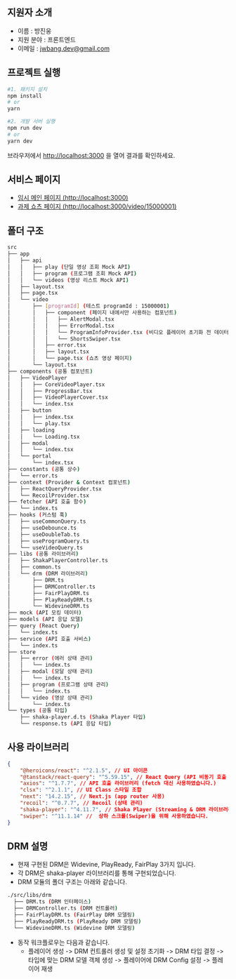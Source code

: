 ## 지원자 소개
- 이름 : 방진웅
- 지원 분야 : 프론트엔드
- 이메일 : jwbang.dev@gmail.com

## 프로젝트 실행

```bash
#1. 패키지 설치
npm install
# or
yarn

#2. 개발 서버 실행
npm run dev
# or
yarn dev
```

브라우저에서 [http://localhost:3000](http://localhost:3000) 을 열어 결과를 확인하세요.

## 서비스 페이지
- [임시 메인 페이지 (http://localhost:3000)](http://localhost:3000)
- [과제 쇼츠 페이지 (http://localhost:3000/video/15000001)](http://localhost:3000/video/15000001)

## 폴더 구조

```bash
src
├── app
│   ├── api
│   │   ├── play (단일 영상 조회 Mock API)
│   │   ├── program (프로그램 조회 Mock API)
│   │   └── videos (영상 리스트 Mock API)
│   ├── layout.tsx
│   ├── page.tsx
│   └── video
│       ├── [programId] (테스트 programId : 15000001)
│       │   ├── component (페이지 내에서만 사용하는 컴포넌트)
│       │   │   ├── AlertModal.tsx
│       │   │   ├── ErrorModal.tsx
│       │   │   └── ProgramInfoProvider.tsx (비디오 플레이어 초기화 전 데이터 세팅 컴포넌트)
│       │   │   └── ShortsSwiper.tsx
│       │   ├── error.tsx
│       │   ├── layout.tsx
│       │   └── page.tsx (쇼츠 영상 페이지)
│       └── layout.tsx
├── components (공통 컴포넌트)
│   ├── VideoPlayer
│   │   ├── CoreVideoPlayer.tsx
│   │   ├── ProgressBar.tsx
│   │   ├── VideoPlayerCover.tsx
│   │   └── index.tsx
│   ├── button
│   │   ├── index.tsx
│   │   └── play.tsx
│   ├── loading
│   │   └── Loading.tsx
│   ├── modal
│   │   └── index.tsx
│   └── portal
│       └── index.tsx
├── constants (공통 상수)
│   └── error.ts
├── context (Provider & Context 컴포넌트)
│   ├── ReactQueryProvider.tsx
│   └── RecoilProvider.tsx
├── fetcher (API 호출 함수)
│   └── index.ts
├── hooks (커스텀 훅)
│   ├── useCommonQuery.ts
│   ├── useDebounce.ts
│   ├── useDoubleTab.ts
│   ├── useProgramQuery.ts
│   └── useVideoQuery.ts
├── libs (공통 라이브러리)
│   ├── ShakaPlayerController.ts
│   ├── common.ts
│   └── drm (DRM 라이브러리)
│       ├── DRM.ts
│       ├── DRMController.ts
│       ├── FairPlayDRM.ts
│       ├── PlayReadyDRM.ts
│       └── WidevineDRM.ts
├── mock (API 모킹 데이터)
├── models (API 응답 모델)
├── query (React Query)
│   └── index.ts
├── service (API 호출 서비스)
│   └── index.ts
├── store
│   ├── error (에러 상태 관리)
│   │   └── index.ts
│   ├── modal (모달 상태 관리)
│   │   └── index.ts
│   ├── program (프로그램 상태 관리)
│   │   └── index.ts
│   └── video (영상 상태 관리)
│       └── index.ts
└── types (공통 타입)
    ├── shaka-player.d.ts (Shaka Player 타입)
    └── response.ts (API 응답 타입)
```
## 사용 라이브러리

```json
{
    "@heroicons/react": "^2.1.5", // UI 아이콘
    "@tanstack/react-query": "^5.59.15", // React Query (API 비동기 호출 라이브러리)
    "axios": "^1.7.7", // API 호출 라이브러리 (fetch 대신 사용하였습니다.)
    "clsx": "^2.1.1", // UI Class 스타일 조합
    "next": "14.2.15", // Next.js (app router 사용)
    "recoil": "^0.7.7", // Recoil (상태 관리)
    "shaka-player": "^4.11.7", // Shaka Player (Streaming & DRM 라이브러리)
    "swiper": "^11.1.14" //  상하 스크롤(Swiper)을 위해 사용하였습니다.
}
```

## DRM 설명

- 현재 구현된 DRM은 Widevine, PlayReady, FairPlay 3가지 입니다.
- 각 DRM은 shaka-player 라이브러리를 통해 구현되었습니다.
- DRM 모듈의 폴더 구조는 아래와 같습니다.

```bash
./src/libs/drm
  ├── DRM.ts (DRM 인터페이스)
  ├── DRMController.ts (DRM 컨트롤러)
  ├── FairPlayDRM.ts (FairPlay DRM 모델링)
  ├── PlayReadyDRM.ts (PlayReady DRM 모델링)
  └── WidevineDRM.ts (Widevine DRM 모델링)
```

- 동작 워크플로우는 다음과 같습니다.
  - 플레이어 생성 -> DRM 컨트롤러 생성 및 설정 초기화 -> DRM 타입 결정 -> 타입에 맞는 DRM 모델 객체 생성 -> 플레이어에 DRM Config 설정 -> 플레이어 재생

